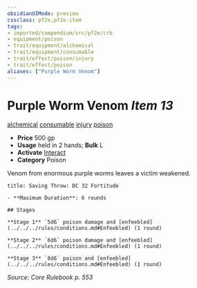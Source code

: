 ```yaml
---
obsidianUIMode: preview
cssclass: pf2e,pf2e-item
tags:
- imported/compendium/src/pf2e/crb
- equipment/poison
- trait/equipment/alchemical
- trait/equipment/consumable
- trait/effect/poison/injury
- trait/effect/poison
aliases: ["Purple Worm Venom"]
---
```

# Purple Worm Venom *Item 13*  
[alchemical](alchemical.md)  [consumable](consumable.md)  [injury](injury.md)  [poison](rules/traits/poison.md)  

- **Price** 500 gp
- **Usage** held in 2 hands; **Bulk** L
- **Activate** [Interact](interact.md)
- **Category** Poison

Venom from enormous purple worms leaves a victim weakened.

```ad-inline-affliction
title: Saving Throw: DC 32 Fortitude

- **Maximum Duration**: 6 rounds

## Stages

**Stage 1** `5d6` poison damage and [enfeebled](../../../rules/conditions.md#Enfeebled) (1 round)

**Stage 2** `6d6` poison damage and [enfeebled](../../../rules/conditions.md#Enfeebled) (1 round)

**Stage 3** `8d6` poison and [enfeebled](../../../rules/conditions.md#Enfeebled) (1 round)
```

*Source: Core Rulebook p. 553*
